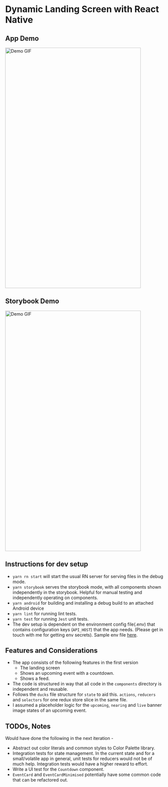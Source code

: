 # Dynamic Landing Screen with React Native

## App Demo

<img src="./demo/landing-screen.gif" alt="Demo GIF" width="432" height="768" />

## Storybook Demo

<img src="./demo/storybook.gif" alt="Demo GIF" width="432" height="768" />

## Instructions for dev setup

- `yarn rn start` will start the usual RN server for serving files in the debug mode.
- `yarn storybook` serves the storybook mode, with all components shown independently in the
storybook. Helpful for manual testing and independently operating on components.
- `yarn android` for building and installing a debug build to an attached Android device
- `yarn lint` for running lint tests.
- `yarn test` for running `Jest` unit tests.
- The dev setup is dependent on the environment config file(.env) that contains configuration keys
(`API_HOST`) that the app needs. (Please get in touch with me for getting env secrets). Sample env
file [here](./env).

## Features and Considerations

- The app consists of the following features in the first version
  - The landing screen
  - Shows an upcoming event with a countdown.
  - Shows a feed.
- The code is structured in way that all code in the `components` directory is independent and
reusable.
- Follows the `ducks` file structure for `state` to aid this. `actions`, `reducers` and `selectors`
for one redux store slice in the same file.
- I assumed a placeholder logic for the `upcoming`, `nearing` and `live` banner image states of an
upcoming event.

## TODOs, Notes

Would have done the following in the next iteration -

- Abstract out color literals and common styles to Color Palette library.
- Integration tests for state management. In the current state and for a small/volatile app in
general, unit tests for reducers would not be of much help. Integration tests would have a higher
reward to effort.
- Write a UI test for the `Countdown` component.
- `EventCard` and `EventCardMinimised` potentially have some common code that can be refactored out.
